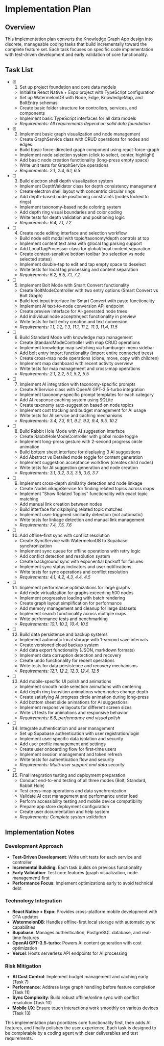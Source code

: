 # Implementation Plan

## Overview
This implementation plan converts the Knowledge Graph App design into discrete, manageable coding tasks that build incrementally toward the complete feature set. Each task focuses on specific code implementation with test-driven development and early validation of core functionality.

## Task List

- [x] 1. Set up project foundation and core data models





  - Initialize React Native + Expo project with TypeScript configuration
  - Set up WatermelonDB with Node, Edge, KnowledgeMap, and BoltEntry schemas
  - Create basic folder structure for controllers, services, and components
  - Implement basic TypeScript interfaces for all data models
  - _Requirements: All requirements depend on solid data foundation_

- [x] 2. Implement basic graph visualization and node management





  - Create GraphService class with CRUD operations for nodes and edges
  - Build basic force-directed graph component using react-force-graph
  - Implement node selection system (click to select, center, highlight)
  - Add basic node creation functionality (long-press empty space)
  - Write unit tests for GraphService operations
  - _Requirements: 2.1, 2.4, 6.1, 6.5_

- [ ] 3. Build electron shell depth visualization system


  - Implement DepthValidator class for depth consistency management
  - Create electron shell layout with concentric circular rings
  - Add depth-based node positioning constraints (nodes locked to rings)
  - Implement taxonomy-based node coloring system
  - Add depth ring visual boundaries and color coding
  - Write tests for depth validation and positioning logic
  - _Requirements: 6.4, 7.1, 7.2_

- [ ] 4. Create node editing interface and selection workflow
  - Build node edit modal with topic/taxonomy/depth controls at top
  - Implement content text area with @local tag parsing support
  - Add LocalTagProcessor class for global/local content separation
  - Create context-sensitive bottom toolbar (no selection vs node selected states)
  - Implement double-tap to edit and tap empty space to deselect
  - Write tests for local tag processing and content separation
  - _Requirements: 6.2, 6.5, 7.1, 7.2_

- [ ] 5. Implement Bolt Mode with Smart Convert functionality
  - Create BoltModeController with two entry options (Smart Convert vs Bolt Graph)
  - Build text input interface for Smart Convert with paste functionality
  - Implement AI text-to-node conversion API endpoint
  - Create preview interface for AI-generated node trees
  - Add individual node accept/reject functionality in preview
  - Write tests for bolt entry creation and text conversion
  - _Requirements: 1.1, 1.2, 1.3, 11.1, 11.2, 11.3, 11.4, 11.5_

- [ ] 6. Build Standard Mode with knowledge map management
  - Create StandardModeController with map CRUD operations
  - Implement knowledge map switching via hamburger menu sidebar
  - Add bolt entry import functionality (import entire connected trees)
  - Create cross-map node operations (clone, move, copy with children)
  - Implement map dashboard with recent activity overview
  - Write tests for map management and cross-map operations
  - _Requirements: 2.1, 2.2, 5.1, 5.2, 5.5_

- [ ] 7. Implement AI integration with taxonomy-specific prompts
  - Create AIService class with OpenAI GPT-3.5-turbo integration
  - Implement taxonomy-specific prompt templates for each category
  - Add AI response caching system using SQLite
  - Create taxonomy auto-suggestion based on node topics
  - Implement cost tracking and budget management for AI usage
  - Write tests for AI service and caching mechanisms
  - _Requirements: 3.4, 7.3, 9.1, 9.2, 9.3, 9.4, 9.5, 10.2_

- [ ] 8. Build Rabbit Hole Mode with AI suggestion interface
  - Create RabbitHoleModeController with global mode toggle
  - Implement long-press gesture with 2-second progress circle animation
  - Build bottom sheet interface for displaying 3 AI suggestions
  - Add Abstract vs Detailed mode toggle for content generation
  - Implement suggestion acceptance workflow (creates child nodes)
  - Write tests for AI suggestion generation and node creation
  - _Requirements: 3.1, 3.2, 3.3, 3.5, 3.6, 3.7_

- [ ] 9. Implement cross-depth similarity detection and node linkage
  - Create NodeLinkageService for finding related topics across maps
  - Implement "Show Related Topics" functionality with exact topic matching
  - Add manual link creation between nodes
  - Build interface for displaying related topic matches
  - Implement user-triggered similarity detection (not automatic)
  - Write tests for linkage detection and manual link management
  - _Requirements: 7.4, 7.5, 7.6_

- [ ] 10. Add offline-first sync with conflict resolution
  - Create SyncService with WatermelonDB to Supabase synchronization
  - Implement sync queue for offline operations with retry logic
  - Add conflict detection and resolution system
  - Create background sync with exponential backoff for failures
  - Implement sync status indicators and user notifications
  - Write tests for sync operations and conflict resolution
  - _Requirements: 4.1, 4.2, 4.3, 4.4, 4.5_

- [ ] 11. Implement performance optimizations for large graphs
  - Add node virtualization for graphs exceeding 500 nodes
  - Implement progressive loading with batch rendering
  - Create graph layout simplification for performance
  - Add memory management and cleanup for large datasets
  - Implement search functionality across multiple maps
  - Write performance tests and benchmarking
  - _Requirements: 10.1, 10.3, 10.4, 10.5_

- [ ] 12. Build data persistence and backup systems
  - Implement automatic local storage with 1-second save intervals
  - Create versioned cloud backup system
  - Add data export functionality (JSON, markdown formats)
  - Implement data corruption detection and recovery
  - Create undo functionality for recent operations
  - Write tests for data persistence and recovery mechanisms
  - _Requirements: 12.1, 12.2, 12.3, 12.4, 12.5_

- [ ] 13. Add mobile-specific UI polish and animations
  - Implement smooth node selection animations with centering
  - Add depth ring transition animations when nodes change depth
  - Create satisfying AI progress circle animation during long-press
  - Add bottom sheet slide animations for AI suggestions
  - Implement responsive layouts for different screen sizes
  - Write UI tests for animations and responsive behavior
  - _Requirements: 6.6, performance and visual polish_

- [ ] 14. Integrate authentication and user management
  - Set up Supabase authentication with user registration/login
  - Implement user-specific data isolation and security
  - Add user profile management and settings
  - Create user onboarding flow for first-time users
  - Implement session management and token refresh
  - Write tests for authentication flow and security
  - _Requirements: Multi-user support and data security_

- [ ] 15. Final integration testing and deployment preparation
  - Conduct end-to-end testing of all three modes (Bolt, Standard, Rabbit Hole)
  - Test cross-map operations and data synchronization
  - Validate AI cost management and performance under load
  - Perform accessibility testing and mobile device compatibility
  - Prepare app store deployment configuration
  - Create user documentation and help system
  - _Requirements: Complete system validation_

## Implementation Notes

### Development Approach
- **Test-Driven Development**: Write unit tests for each service and controller
- **Incremental Building**: Each task builds on previous functionality
- **Early Validation**: Test core features (graph visualization, node management) first
- **Performance Focus**: Implement optimizations early to avoid technical debt

### Technology Integration
- **React Native + Expo**: Provides cross-platform mobile development with OTA updates
- **WatermelonDB**: Handles offline-first local storage with automatic sync capabilities
- **Supabase**: Manages authentication, PostgreSQL database, and real-time features
- **OpenAI GPT-3.5-turbo**: Powers AI content generation with cost optimization
- **Vercel**: Hosts serverless API endpoints for AI processing

### Risk Mitigation
- **AI Cost Control**: Implement budget management and caching early (Task 7)
- **Performance**: Address large graph handling before feature completion (Task 11)
- **Sync Complexity**: Build robust offline/online sync with conflict resolution (Task 10)
- **Mobile UX**: Ensure touch interactions work smoothly on various devices (Task 13)

This implementation plan prioritizes core functionality first, then adds AI features, and finally polishes the user experience. Each task is designed to be completable by a coding agent with clear deliverables and test requirements.